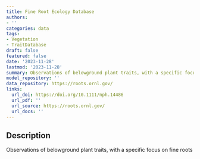 ```yaml
---
title: Fine Root Ecology Database
authors:
- ''
categories: data
tags:
- Vegetation
- TraitDatabase
draft: false
featured: false
date: '2023-11-28'
lastmod: '2023-11-28'
summary: Observations of belowground plant traits, with a specific focus on fine roots
model_repository: ''
data_repository: https://roots.ornl.gov/
links:
  url_doi: https://doi.org/10.1111/nph.14486
  url_pdf: ''
  url_source: https://roots.ornl.gov/
  url_docs: ''
---
```


## Description

Observations of belowground plant traits, with a specific focus on fine roots

